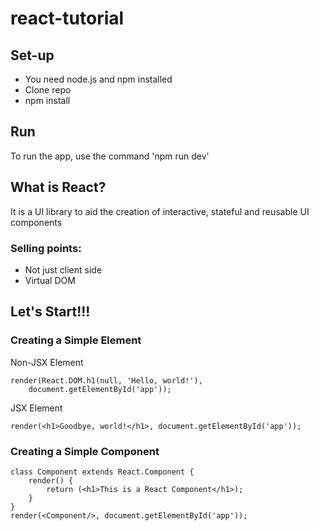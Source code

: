 # react-tutorial

## Set-up
* You need node.js and npm installed
* Clone repo
* npm install

## Run
To run the app, use the command 'npm run dev'

## What is React?
It is a UI library to aid the creation of interactive, stateful and reusable UI components

### Selling points:
* Not just client side
* Virtual DOM

## Let's Start!!!
### Creating a Simple Element
Non-JSX Element
```
render(React.DOM.h1(null, 'Hello, world!'),
    document.getElementById('app'));
```

JSX Element
```
render(<h1>Goodbye, world!</h1>, document.getElementById('app'));
```

### Creating a Simple Component

```
class Component extends React.Component {
    render() {
        return (<h1>This is a React Component</h1>);
    }
}
render(<Component/>, document.getElementById('app'));
```